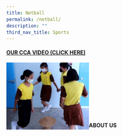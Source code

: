 ```yaml
---
title: Netball
permalink: /netball/
description: ""
third_nav_title: Sports
---
```

<h4><strong><a title="Our CCA Video (Click here)" href="https://drive.google.com/file/d/1zxlOuJxkIsubhGn4vyUDnNuOv-POKWtY/view" target="_blank" rel="noopener">OUR CCA VIDEO (CLICK HERE)</a></strong></h4>
<a href="https://drive.google.com/file/d/1zxlOuJxkIsubhGn4vyUDnNuOv-POKWtY/view"><img style="width: 43%;" src="/images/gg1.jpg" align = "left" /></a><br><br><br><br><br><br><br><br>
<h4><strong>ABOUT US</strong></h4>